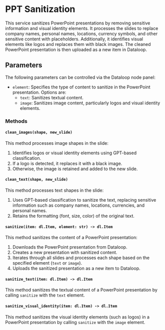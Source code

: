 # PPT Sanitization

This service sanitizes PowerPoint presentations by removing sensitive information and visual identity elements. 
It processes the slides to replace company names, personal names, locations, currency symbols, and other sensitive 
content with placeholders. Additionally, it identifies visual elements like logos and replaces them with black images. 
The cleaned PowerPoint presentation is then uploaded as a new item in Dataloop.

## Parameters

The following parameters can be controlled via the Dataloop node panel:

- `element`: Specifies the type of content to sanitize in the PowerPoint presentation. Options are:
  - `text`: Sanitizes textual content.
  - `image`: Sanitizes image content, particularly logos and visual identity elements.

### Methods

#### `clean_images(shape, new_slide)`

This method processes image shapes in the slide:

1. Identifies logos or visual identity elements using GPT-based classification.
2. If a logo is detected, it replaces it with a black image.
3. Otherwise, the image is retained and added to the new slide.

#### `clean_text(shape, new_slide)`

This method processes text shapes in the slide:

1. Uses GPT-based classification to sanitize the text, replacing sensitive information such as company names, locations, currencies, and personal names.
2. Retains the formatting (font, size, color) of the original text.

#### `sanitize(item: dl.Item, element: str) -> dl.Item`

This method sanitizes the content of a PowerPoint presentation:

1. Downloads the PowerPoint presentation from Dataloop.
2. Creates a new presentation with sanitized content.
3. Iterates through all slides and processes each shape based on the specified element (`text` or `image`).
4. Uploads the sanitized presentation as a new item to Dataloop.

#### `sanitize_text(item: dl.Item) -> dl.Item`

This method sanitizes the textual content of a PowerPoint presentation by calling `sanitize` with the `text` element.

#### `sanitize_visual_identity(item: dl.Item) -> dl.Item`

This method sanitizes the visual identity elements (such as logos) in a PowerPoint presentation by calling `sanitize` with the `image` element.
